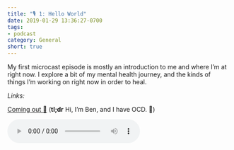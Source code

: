 ```yaml
---
title: "🎙 1: Hello World"
date: 2019-01-29 13:36:27-0700
tags:
- podcast
category: General
short: true
---
```


My first microcast episode is mostly an introduction to me and where I’m at right now. I explore a bit of my mental health journey, and the kinds of things I’m working on right now in order to heal.

_Links:_

[Coming out 💮](https://www.bennorris.org/2019/01/26/coming-out) (**tl;dr** Hi, I’m Ben, and I have OCD. 👋)

<audio controls="controls" src="https://media.bennorris.org/images/bennorris/uploads/2019/0a40f46875.mp3" />

